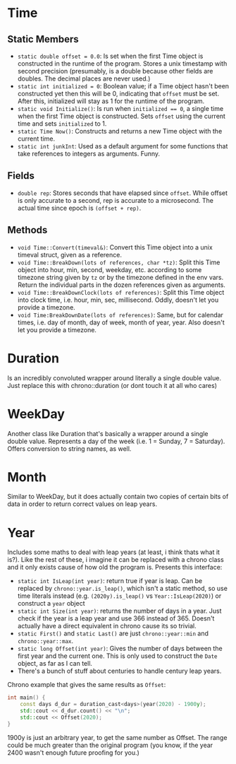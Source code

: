 # Time
## Static Members
- `static double offset = 0.0`: Is set when the first Time object is constructed in the runtime of the program. Stores a unix timestamp with second precision (presumably, is a double because other fields are doubles. The decimal places are never used.)
- `static int initialized = 0`: Boolean value; if a Time object hasn't been constructed yet then this will be 0, indicating that `offset` must be set. After this, initialized will stay as 1 for the runtime of the program.
- `static void Initialize()`: Is run when `initialized == 0`, a single time when the first Time object is constructed. Sets `offset` using the current time and sets `initialized` to 1.
- `static Time Now()`: Constructs and returns a new Time object with the current time.
- `static int junkInt`: Used as a default argument for some functions that take references to integers as arguments. Funny.
## Fields
- `double rep`: Stores seconds that have elapsed since `offset`. While offset is only accurate to a second, rep is accurate to a microsecond. The actual time since epoch is `(offset + rep)`.
## Methods
- `void Time::Convert(timeval&)`: Convert this Time object into a unix timeval struct, given as a reference.
- `void Time::BreakDown(lots of references, char *tz)`: Split this Time object into hour, min, second, weekday, etc. according to some timezone string given by `tz` or by the timezone defined in the env vars. Return the individual parts in the dozen references given as arguments.
- `void Time::BreakDownClock(lots of references)`: Split this Time object into clock time, i.e. hour, min, sec, millisecond. Oddly, doesn't let you provide a timezone.
- `void Time:BreakDownDate(lots of references)`: Same, but for calendar times, i.e. day of month, day of week, month of year, year. Also doesn't let you provide a timezone.

# Duration
Is an incredibly convoluted wrapper around literally a single double value. Just replace this with chrono::duration (or dont touch it at all who cares)

# WeekDay
Another class like Duration that's basically a wrapper around a single double value. Represents a day of the week (i.e. 1 = Sunday, 7 = Saturday). Offers conversion to string names, as well.

# Month
Similar to WeekDay, but it does actually contain two copies of certain bits of data in order to return correct values on leap years.

# Year
Includes some maths to deal with leap years (at least, i think thats what it is?). Like the rest of these, i imagine it can be replaced with a chrono class and it only exists cause of how old the program is.
Presents this interface:
- `static int IsLeap(int year)`: return true if year is leap. Can be replaced by `chrono::year.is_leap()`, which isn't a static method, so use time literals instead (e.g. `(2020y).is_leap()` vs `Year::IsLeap(2020)`) or construct a `year` object
- `static int Size(int year)`: returns the number of days in a year. Just check if the year is a leap year and use 366 instead of 365. Doesn't actually have a direct equivalent in chrono cause its so trivial.
- `static First()` and `static Last()` are just `chrono::year::min` and `chrono::year::max`.
- `static long Offset(int year)`: Gives the number of days between the first year and the current one. This is only used to construct the `Date` object, as far as I can tell.
- There's a bunch of stuff about centuries to handle century leap years.

Chrono example that gives the same results as `Offset`:
```cpp
int main() {
    const days d_dur = duration_cast<days>(year(2020) - 1900y);
    std::cout << d_dur.count() << "\n";
    std::cout << Offset(2020);
}
```
1900y is just an arbitrary year, to get the same number as Offset. The range could be much greater than the original program (you know, if the year 2400 wasn't enough future proofing for you.)